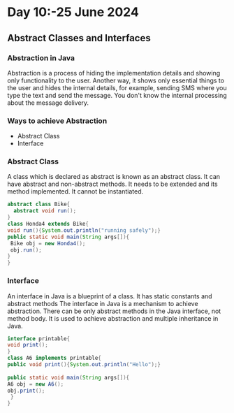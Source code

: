 # Day 10:-25 June 2024

## Abstract Classes and Interfaces

### Abstraction in Java
Abstraction is a process of hiding the implementation details and showing only functionality to the user.
Another way, it shows only essential things to the user and hides the internal details, for example, sending SMS where you type the text and send the message. You don't know the internal processing about the message delivery.
### Ways to achieve Abstraction
<ul>
   <li>Abstract Class</li>
   <li>Interface</li>
</ul>

### Abstract Class
A class which is declared as abstract is known as an abstract class. It can have abstract and non-abstract methods. It needs to be extended and its method implemented. It cannot be instantiated.
```java
abstract class Bike{  
  abstract void run();  
}  
class Honda4 extends Bike{  
void run(){System.out.println("running safely");}  
public static void main(String args[]){  
 Bike obj = new Honda4();  
 obj.run();  
}  
}  
```
### Interface
An interface in Java is a blueprint of a class. It has static constants and abstract methods
The interface in Java is a mechanism to achieve abstraction. There can be only abstract methods in the Java interface, not method body. It is used to achieve abstraction and multiple inheritance in Java.
```java
interface printable{  
void print();  
}  
class A6 implements printable{  
public void print(){System.out.println("Hello");}  
  
public static void main(String args[]){  
A6 obj = new A6();  
obj.print();  
 }  
}  
```
